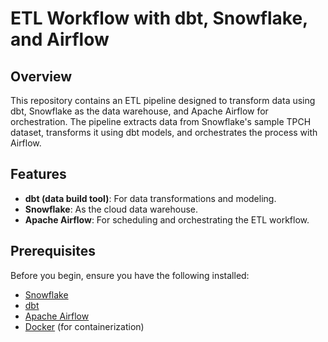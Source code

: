 # ETL Workflow with dbt, Snowflake, and Airflow

## Overview

This repository contains an ETL pipeline designed to transform data using dbt, Snowflake as the data warehouse, and Apache Airflow for orchestration. The pipeline extracts data from Snowflake's sample TPCH dataset, transforms it using dbt models, and orchestrates the process with Airflow.

## Features

- **dbt (data build tool)**: For data transformations and modeling.
- **Snowflake**: As the cloud data warehouse.
- **Apache Airflow**: For scheduling and orchestrating the ETL workflow.

## Prerequisites

Before you begin, ensure you have the following installed:

- [Snowflake](https://www.snowflake.com/)
- [dbt](https://www.getdbt.com/)
- [Apache Airflow](https://airflow.apache.org/)
- [Docker](https://www.docker.com/) (for containerization)
